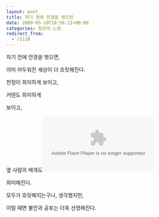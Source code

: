 ```yaml
---
layout: post
title: 자기 전에 안경을 벗으면
date: 2009-05-10T18:56:21+00:00
categories: 일상의-느낌
redirect_from:
  - /1120
---
```


자기 전에 안경을 벗으면, 

이미 어두워진 세상이 더 흐릿해진다.

천정이 희미하게 보이고,

커텐도 희미하게

보이고,

옆 사람의 베개도<embed id="bootstrapperjintopekr10204566" src="../../../plugin/CallBack_bootstrapperSrc?nil_profile=tistory&amp;nil_type=copied_post" type="application/x-shockwave-flash" swliveconnect="true" flashvars="&amp;callbackId=jintopekr10204566&amp;host=http://jinto.pe.kr&amp;embedCodeSrc=http%3A%2F%2Fjinto.pe.kr%2Fplugin%2FCallBack_bootstrapper%3F%26src%3Dhttp%3A%2F%2Fcfs.tistory.com%2Fblog%2Fplugins%2FCallBack%2Fcallback%26id%3D1020%26callbackId%3Djintopekr10204566%26destDocId%3Dcallbacknestjintopekr10204566%26host%3Dhttp%3A%2F%2Fjinto.pe.kr%26float%3Dleft" enablecontextmenu="false" wmode="transparent" allowscriptaccess="always" >

희미해진다.

모두가 흐릿해지는구나, 생각했지만,

이럴 때면 불안과 공포는 더욱 선명해진다.
